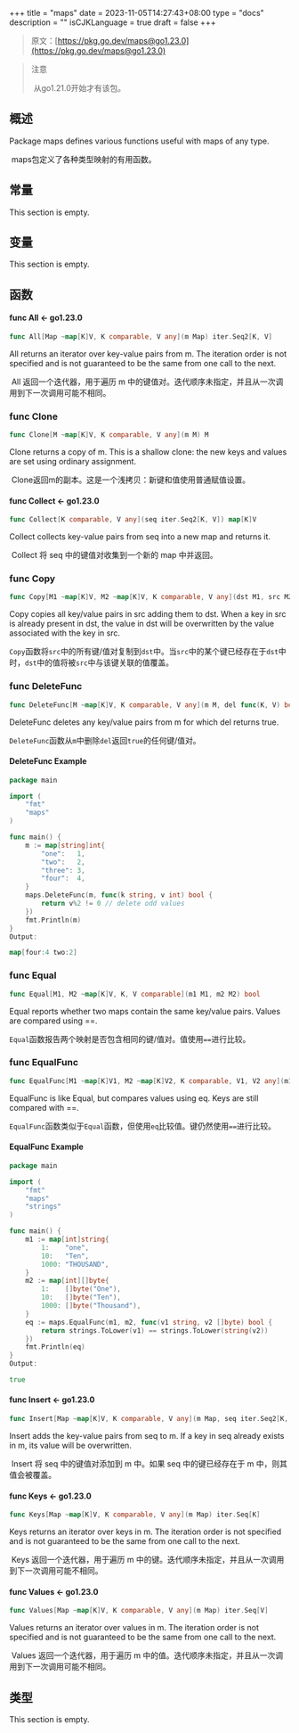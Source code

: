 +++
title = "maps"
date = 2023-11-05T14:27:43+08:00
type = "docs"
description = ""
isCJKLanguage = true
draft = false
+++

> 原文：[https://pkg.go.dev/maps@go1.23.0](https://pkg.go.dev/maps@go1.23.0)

> 注意
>
> ​	从go1.21.0开始才有该包。

## 概述

Package maps defines various functions useful with maps of any type.

​	maps包定义了各种类型映射的有用函数。

## 常量

This section is empty.

## 变量

This section is empty.

## 函数

#### func All <- go1.23.0

``` go
func All[Map ~map[K]V, K comparable, V any](m Map) iter.Seq2[K, V]
```

All returns an iterator over key-value pairs from m. The iteration order is not specified and is not guaranteed to be the same from one call to the next.

​	All 返回一个迭代器，用于遍历 m 中的键值对。迭代顺序未指定，并且从一次调用到下一次调用可能不相同。

### func Clone 

``` go
func Clone[M ~map[K]V, K comparable, V any](m M) M
```

Clone returns a copy of m. This is a shallow clone: the new keys and values are set using ordinary assignment.

​	Clone返回m的副本。这是一个浅拷贝：新键和值使用普通赋值设置。

#### func Collect <- go1.23.0

``` go
func Collect[K comparable, V any](seq iter.Seq2[K, V]) map[K]V
```

Collect collects key-value pairs from seq into a new map and returns it.

​	Collect 将 seq 中的键值对收集到一个新的 map 中并返回。

### func Copy 

``` go
func Copy[M1 ~map[K]V, M2 ~map[K]V, K comparable, V any](dst M1, src M2)
```

Copy copies all key/value pairs in src adding them to dst. When a key in src is already present in dst, the value in dst will be overwritten by the value associated with the key in src.

​	`Copy`函数将`src`中的所有键/值对复制到`dst`中。当`src`中的某个键已经存在于`dst`中时，`dst`中的值将被`src`中与该键关联的值覆盖。

### func DeleteFunc 

``` go
func DeleteFunc[M ~map[K]V, K comparable, V any](m M, del func(K, V) bool)
```

DeleteFunc deletes any key/value pairs from m for which del returns true.

​	`DeleteFunc`函数从`m`中删除`del`返回`true`的任何键/值对。

#### DeleteFunc Example

``` go
package main

import (
	"fmt"
	"maps"
)

func main() {
	m := map[string]int{
		"one":   1,
		"two":   2,
		"three": 3,
		"four":  4,
	}
	maps.DeleteFunc(m, func(k string, v int) bool {
		return v%2 != 0 // delete odd values
	})
	fmt.Println(m)
}
Output:

map[four:4 two:2]
```
### func Equal 

``` go
func Equal[M1, M2 ~map[K]V, K, V comparable](m1 M1, m2 M2) bool
```

Equal reports whether two maps contain the same key/value pairs. Values are compared using ==.

​	`Equal`函数报告两个映射是否包含相同的键/值对。值使用`==`进行比较。

### func EqualFunc 

``` go
func EqualFunc[M1 ~map[K]V1, M2 ~map[K]V2, K comparable, V1, V2 any](m1 M1, m2 M2, eq func(V1, V2) bool) bool
```

EqualFunc is like Equal, but compares values using eq. Keys are still compared with ==.

​	`EqualFunc`函数类似于`Equal`函数，但使用`eq`比较值。键仍然使用`==`进行比较。

#### EqualFunc  Example

```go
package main

import (
	"fmt"
	"maps"
	"strings"
)

func main() {
	m1 := map[int]string{
		1:    "one",
		10:   "Ten",
		1000: "THOUSAND",
	}
	m2 := map[int][]byte{
		1:    []byte("One"),
		10:   []byte("Ten"),
		1000: []byte("Thousand"),
	}
	eq := maps.EqualFunc(m1, m2, func(v1 string, v2 []byte) bool {
		return strings.ToLower(v1) == strings.ToLower(string(v2))
	})
	fmt.Println(eq)
}
Output:

true
```

#### func Insert <- go1.23.0

``` go
func Insert[Map ~map[K]V, K comparable, V any](m Map, seq iter.Seq2[K, V])
```

Insert adds the key-value pairs from seq to m. If a key in seq already exists in m, its value will be overwritten.

​	Insert 将 seq 中的键值对添加到 m 中。如果 seq 中的键已经存在于 m 中，则其值会被覆盖。

#### func Keys <- go1.23.0

``` go
func Keys[Map ~map[K]V, K comparable, V any](m Map) iter.Seq[K]
```

Keys returns an iterator over keys in m. The iteration order is not specified and is not guaranteed to be the same from one call to the next.

​		Keys 返回一个迭代器，用于遍历 m 中的键。迭代顺序未指定，并且从一次调用到下一次调用可能不相同。

#### func Values <- go1.23.0

``` go
func Values[Map ~map[K]V, K comparable, V any](m Map) iter.Seq[V]
```

Values returns an iterator over values in m. The iteration order is not specified and is not guaranteed to be the same from one call to the next.

​	Values 返回一个迭代器，用于遍历 m 中的值。迭代顺序未指定，并且从一次调用到下一次调用可能不相同。

## 类型

This section is empty.

